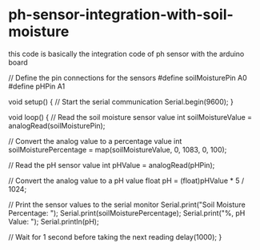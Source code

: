 # ph-sensor-integration-with-soil-moisture
this code is basically the integration code of ph sensor with the arduino board

// Define the pin connections for the sensors
#define soilMoisturePin A0
#define pHPin A1

void setup() {
  // Start the serial communication
  Serial.begin(9600);
}

void loop() {
  // Read the soil moisture sensor value
  int soilMoistureValue = analogRead(soilMoisturePin);

  // Convert the analog value to a percentage value
  int soilMoisturePercentage = map(soilMoistureValue, 0, 1083, 0, 100);

  // Read the pH sensor value
  int pHValue = analogRead(pHPin);

  // Convert the analog value to a pH value
  float pH = (float)pHValue * 5 / 1024;

  // Print the sensor values to the serial monitor
  Serial.print("Soil Moisture Percentage: ");
  Serial.print(soilMoisturePercentage);
  Serial.print("%, pH Value: ");
  Serial.println(pH);

  // Wait for 1 second before taking the next reading
  delay(1000);
}

